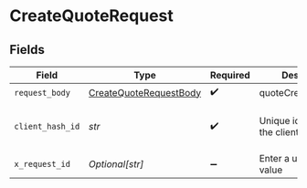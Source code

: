 # CreateQuoteRequest


## Fields

| Field                                                                       | Type                                                                        | Required                                                                    | Description                                                                 | Example                                                                     |
| --------------------------------------------------------------------------- | --------------------------------------------------------------------------- | --------------------------------------------------------------------------- | --------------------------------------------------------------------------- | --------------------------------------------------------------------------- |
| `request_body`                                                              | [CreateQuoteRequestBody](../../models/operations/createquoterequestbody.md) | :heavy_check_mark:                                                          | quoteCreationRequest                                                        |                                                                             |
| `client_hash_id`                                                            | *str*                                                                       | :heavy_check_mark:                                                          | Unique identifier of the client.                                            | abc12345-5d6e-0a8b-c8d7-3a7706a0c312                                        |
| `x_request_id`                                                              | *Optional[str]*                                                             | :heavy_minus_sign:                                                          | Enter a unique UUID value                                                   | {{$guid}}                                                                   |